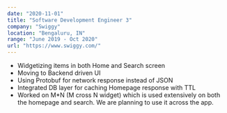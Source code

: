 ```yaml
---
date: "2020-11-01"
title: "Software Development Engineer 3"
company: "Swiggy"
location: "Bengaluru, IN"
range: "June 2019 - Oct 2020"
url: "https://www.swiggy.com/"
---
```


- Widgetizing items in both Home and Search screen
- Moving to Backend driven UI
- Using Protobuf for network response instead of JSON
- Integrated DB layer for caching Homepage response with TTL
- Worked on M\*N (M cross N widget) which is used extensively on both the homepage and search. We are planning to use it across the app.
